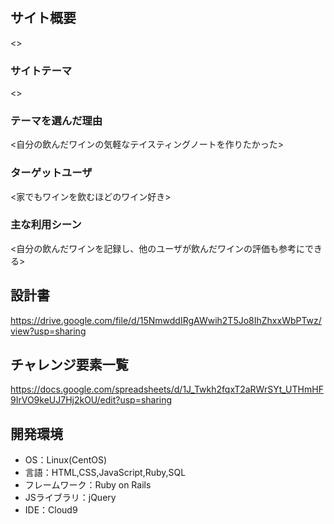 # <GENTLE>

## サイト概要
<>

### サイトテーマ
<>

### テーマを選んだ理由
<自分の飲んだワインの気軽なテイスティングノートを作りたかった>

### ターゲットユーザ
<家でもワインを飲むほどのワイン好き>

### 主な利用シーン
<自分の飲んだワインを記録し、他のユーザが飲んだワインの評価も参考にできる>

## 設計書
https://drive.google.com/file/d/15NmwddIRgAWwih2T5Jo8IhZhxxWbPTwz/view?usp=sharing

## チャレンジ要素一覧
https://docs.google.com/spreadsheets/d/1J_Twkh2fqxT2aRWrSYt_UTHmHF9IrVO9keUJ7Hj2kOU/edit?usp=sharing

## 開発環境
- OS：Linux(CentOS)
- 言語：HTML,CSS,JavaScript,Ruby,SQL
- フレームワーク：Ruby on Rails
- JSライブラリ：jQuery
- IDE：Cloud9
